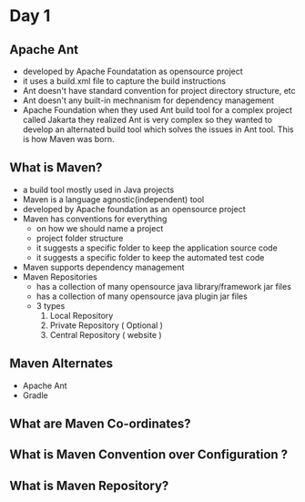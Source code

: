 # Day 1

## Apache Ant
- developed by Apache Foundatation as opensource project
- it uses a build.xml file to capture the build instructions
- Ant doesn't have standard convention for project directory structure, etc
- Ant doesn't any built-in mechnanism for dependency management
- Apache Foundation when they used Ant build tool for a complex project called Jakarta they realized Ant is very complex so they wanted to develop an alternated build tool which solves the issues in Ant tool.  This is how Maven was born.

## What is Maven?
- a build tool mostly used in Java projects
- Maven is a language agnostic(independent) tool
- developed by Apache foundation as an opensource project
- Maven has conventions for everything
  - on how we should name a project
  - project folder structure
  - it suggests a specific folder to keep the application source code
  - it suggests a specific folder to keep the automated test code
- Maven supports dependency management
- Maven Repositories
  - has a collection of many opensource java library/framework jar files
  - has a collection of many opensource java plugin jar files
  - 3 types
    1. Local Repository
    2. Private Repository ( Optional )
    3. Central Repository ( website )




## Maven Alternates
- Apache Ant
- Gradle

## What are Maven Co-ordinates?

## What is Maven Convention over Configuration ?

## What is Maven Repository?
